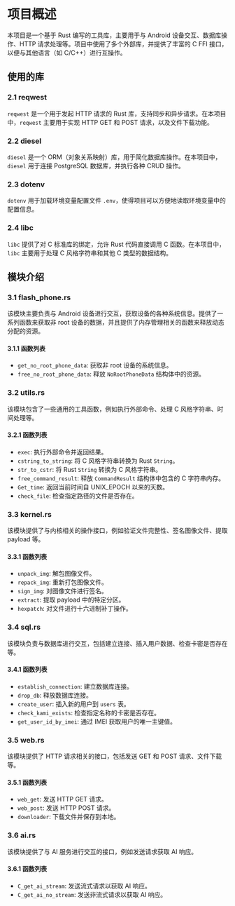 # 项目概述

本项目是一个基于 Rust 编写的工具库，主要用于与 Android 设备交互、数据库操作、HTTP 请求处理等。项目中使用了多个外部库，并提供了丰富的 C FFI 接口，以便与其他语言（如 C/C++）进行互操作。

## 使用的库

### 2.1 reqwest
`reqwest` 是一个用于发起 HTTP 请求的 Rust 库，支持同步和异步请求。在本项目中，`reqwest` 主要用于实现 HTTP GET 和 POST 请求，以及文件下载功能。

### 2.2 diesel
`diesel` 是一个 ORM（对象关系映射）库，用于简化数据库操作。在本项目中，`diesel` 用于连接 PostgreSQL 数据库，并执行各种 CRUD 操作。

### 2.3 dotenv
`dotenv` 用于加载环境变量配置文件 `.env`，使得项目可以方便地读取环境变量中的配置信息。

### 2.4 libc
`libc` 提供了对 C 标准库的绑定，允许 Rust 代码直接调用 C 函数。在本项目中，`libc` 主要用于处理 C 风格字符串和其他 C 类型的数据结构。

## 模块介绍

### 3.1 flash_phone.rs
该模块主要负责与 Android 设备进行交互，获取设备的各种系统信息。提供了一系列函数来获取非 root 设备的数据，并且提供了内存管理相关的函数来释放动态分配的资源。

#### 3.1.1 函数列表
- `get_no_root_phone_data`: 获取非 root 设备的系统信息。
- `free_no_root_phone_data`: 释放 `NoRootPhoneData` 结构体中的资源。

### 3.2 utils.rs
该模块包含了一些通用的工具函数，例如执行外部命令、处理 C 风格字符串、时间处理等。

#### 3.2.1 函数列表
- `exec`: 执行外部命令并返回结果。
- `cstring_to_string`: 将 C 风格字符串转换为 Rust `String`。
- `str_to_cstr`: 将 Rust `String` 转换为 C 风格字符串。
- `free_command_result`: 释放 `CommandResult` 结构体中包含的 C 字符串内存。
- `Get_time`: 返回当前时间自 UNIX_EPOCH 以来的天数。
- `check_file`: 检查指定路径的文件是否存在。

### 3.3 kernel.rs
该模块提供了与内核相关的操作接口，例如验证文件完整性、签名图像文件、提取 payload 等。

#### 3.3.1 函数列表
- `unpack_img`: 解包图像文件。
- `repack_img`: 重新打包图像文件。
- `sign_img`: 对图像文件进行签名。
- `extract`: 提取 payload 中的特定分区。
- `hexpatch`: 对文件进行十六进制补丁操作。

### 3.4 sql.rs
该模块负责与数据库进行交互，包括建立连接、插入用户数据、检查卡密是否存在等。

#### 3.4.1 函数列表
- `establish_connection`: 建立数据库连接。
- `drop_db`: 释放数据库连接。
- `create_user`: 插入新的用户到 `users` 表。
- `check_kami_exists`: 检查指定名称的卡密是否存在。
- `get_user_id_by_imei`: 通过 IMEI 获取用户的唯一主键值。

### 3.5 web.rs
该模块提供了 HTTP 请求相关的接口，包括发送 GET 和 POST 请求、文件下载等。

#### 3.5.1 函数列表
- `web_get`: 发送 HTTP GET 请求。
- `web_post`: 发送 HTTP POST 请求。
- `downloader`: 下载文件并保存到本地。

### 3.6 ai.rs
该模块提供了与 AI 服务进行交互的接口，例如发送请求获取 AI 响应。

#### 3.6.1 函数列表
- `C_get_ai_stream`: 发送流式请求以获取 AI 响应。
- `C_get_ai_no_stream`: 发送非流式请求以获取 AI 响应。

